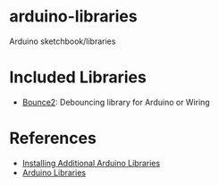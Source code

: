 # arduino-libraries
Arduino sketchbook/libraries

Included Libraries
==================

* [Bounce2](https://github.com/thomasfredericks/Bounce2): Debouncing
  library for Arduino or Wiring

References
==========

* [Installing Additional Arduino Libraries](https://www.arduino.cc/en/Guide/Libraries)
* [Arduino Libraries](https://www.arduino.cc/en/Hacking/Libraries)
